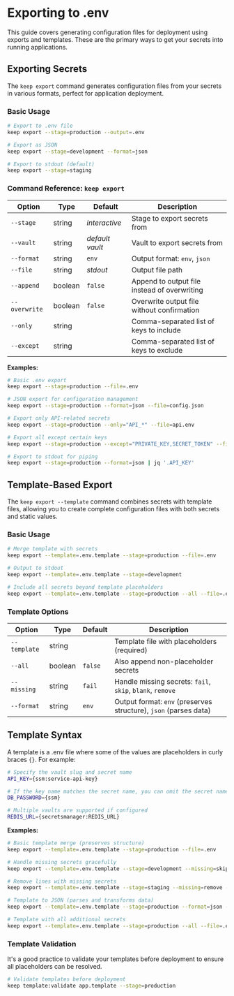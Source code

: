 # Exporting to .env

This guide covers generating configuration files for deployment using exports and templates. These are the primary ways to get your secrets into running applications.

## Exporting Secrets

The `keep export` command generates configuration files from your secrets in various formats, perfect for application deployment.

### Basic Usage

```bash
# Export to .env file
keep export --stage=production --output=.env

# Export as JSON
keep export --stage=development --format=json

# Export to stdout (default)
keep export --stage=staging
```

### Command Reference: `keep export`

| Option        | Type    | Default | Description |
|---------------|---------|---------|-------------|
| `--stage`     | string  | *interactive* | Stage to export secrets from |
| `--vault`     | string  | *default vault* | Vault to export secrets from |
| `--format`    | string  | `env` | Output format: `env`, `json` |
| `--file`      | string  | *stdout* | Output file path |
| `--append`    | boolean | `false` | Append to output file instead of overwriting |
| `--overwrite` | boolean | `false` | Overwrite output file without confirmation |
| `--only`      | string  | | Comma-separated list of keys to include |
| `--except`    | string  | | Comma-separated list of keys to exclude |

**Examples:**
```bash
# Basic .env export
keep export --stage=production --file=.env

# JSON export for configuration management
keep export --stage=production --format=json --file=config.json

# Export only API-related secrets
keep export --stage=production --only="API_*" --file=api.env

# Export all except certain keys
keep export --stage=production --except="PRIVATE_KEY,SECRET_TOKEN" --file=.env

# Export to stdout for piping
keep export --stage=production --format=json | jq '.API_KEY'
```

## Template-Based Export

The `keep export --template` command combines secrets with template files, allowing you to create complete configuration files with both secrets and static values.

### Basic Usage

```bash
# Merge template with secrets
keep export --template=.env.template --stage=production --file=.env

# Output to stdout
keep export --template=.env.template --stage=development

# Include all secrets beyond template placeholders
keep export --template=.env.template --stage=production --all --file=.env
```

### Template Options

| Option | Type | Default | Description |
|--------|------|---------|-------------|
| `--template` | string | | Template file with placeholders (required) |
| `--all` | boolean | `false` | Also append non-placeholder secrets |
| `--missing` | string | `fail` | Handle missing secrets: `fail`, `skip`, `blank`, `remove` |
| `--format` | string | `env` | Output format: `env` (preserves structure), `json` (parses data) |

## Template Syntax

A template is a .env file where some of the values are placeholders in curly braces `{}`. For example:

```bash
# Specify the vault slug and secret name
API_KEY={ssm:service-api-key}

# If the key name matches the secret name, you can omit the secret name
DB_PASSWORD={ssm}

# Multiple vaults are supported if configured
REDIS_URL={secretsmanager:REDIS_URL}
```

**Examples:**
```bash
# Basic template merge (preserves structure)
keep export --template=.env.template --stage=production --file=.env

# Handle missing secrets gracefully
keep export --template=.env.template --stage=development --missing=skip --file=.env

# Remove lines with missing secrets
keep export --template=.env.template --stage=staging --missing=remove --file=.env

# Template to JSON (parses and transforms data)
keep export --template=.env.template --stage=production --format=json --file=config.json

# Template with all additional secrets
keep export --template=.env.template --stage=production --all --file=.env
```

### Template Validation

It's a good practice to validate your templates before deployment to ensure all placeholders can be resolved.

```bash
# Validate templates before deployment
keep template:validate app.template --stage=production
```

<!-- Future enhancement: Cache Export
## Cache Export

The export command can also create encrypted cache files for Laravel integration using the `--cache` flag:

```bash
# Export secrets to encrypted cache file
keep export --stage=production --cache

# Export from specific vaults to cache
keep export --stage=production --vault=ssm,secretsmanager --cache

# Cache with filters
keep export --stage=production --only="API_*,DB_*" --cache
```

The `--cache` flag creates an encrypted `.keep.php` file in `.keep/cache/` and updates your `.env` file with the required `KEEP_CACHE_KEY_PART` for decryption.
-->